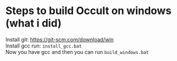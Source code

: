 # Steps to build Occult on windows (what i did)
Install git: <https://git-scm.com/download/win><br>
Install gcc run: `install_gcc.bat` <br>
Now you have gcc and then you can run `build_windows.bat`<br>
